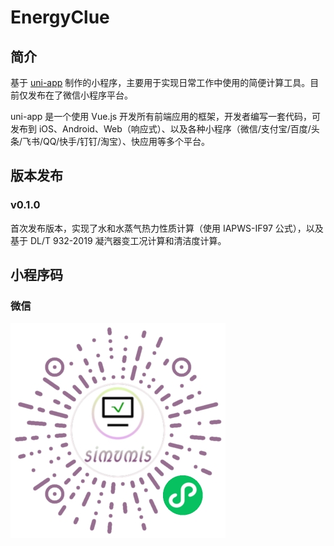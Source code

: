 # EnergyClue

## 简介
基于 [uni-app](https://uniapp.dcloud.net.cn/) 制作的小程序，主要用于实现日常工作中使用的简便计算工具。目前仅发布在了微信小程序平台。

uni-app 是一个使用 Vue.js 开发所有前端应用的框架，开发者编写一套代码，可发布到 iOS、Android、Web（响应式）、以及各种小程序（微信/支付宝/百度/头条/飞书/QQ/快手/钉钉/淘宝）、快应用等多个平台。

## 版本发布
### v0.1.0

首次发布版本，实现了水和水蒸气热力性质计算（使用 IAPWS-IF97 公式），以及基于 DL/T 932-2019 凝汽器变工况计算和清洁度计算。

## 小程序码
### 微信
![EnergyClue](images/gh_785b42133d7c_344.jpg "EnergyClue 微信小程序")